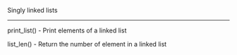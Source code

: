 


Singly linked lists


----------------------------------------------------


print_list() - Print elements of a linked list


list_len() - Return the number of element in a linked list


